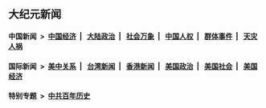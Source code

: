 ## 大纪元新闻

#### 中国新闻 &nbsp;>&nbsp; [中国经济](indexes/ncid283/README.md?02160845) &nbsp;| &nbsp; [大陆政治](indexes/ncid277/README.md?02160845) &nbsp;| &nbsp; [社会万象](indexes/ncid282/README.md?02160845) &nbsp;| &nbsp; [中国人权](indexes/ncid278/README.md?02160845) &nbsp;| &nbsp; [群体事件](indexes/ncid279/README.md?02160845) &nbsp;| &nbsp; [天灾人祸](indexes/ncid280/README.md?02160845)

#### 国际新闻 &nbsp;>&nbsp; [美中关系](indexes/nf1412576/README.md?02160845) &nbsp;| &nbsp; [台湾新闻](indexes/ncid1349361/README.md?02160845) &nbsp;| &nbsp; [香港新闻](indexes/ncid1349362/README.md?02160845) &nbsp;| &nbsp; [美国政治](indexes/ncid1078159/README.md?02160845) &nbsp;| &nbsp; [美国社会](indexes/ncid1078160/README.md?02160845) &nbsp;| &nbsp; [美国经济](indexes/ncid1078158/README.md?02160845)

#### 特别专题 &nbsp;>&nbsp; [中共百年历史](https://github.com/epoch-news/epoch-special/blob/master/README.md?02160845)  
